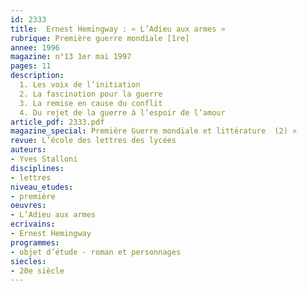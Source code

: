 ```yaml
---
id: 2333
title:  Ernest Hemingway : « L’Adieu aux armes »
rubrique: Première guerre mondiale [1re]
annee: 1996
magazine: n°13 1er mai 1997
pages: 11
description: 
  1. Les voix de l’initiation
  2. La fascination pour la guerre
  3. La remise en cause du conflit
  4. Du rejet de la guerre à l’espoir de l’amour
article_pdf: 2333.pdf
magazine_special: Première Guerre mondiale et littérature  (2) »
revue: L’école des lettres des lycées
auteurs:
- Yves Stalloni
disciplines:
- lettres
niveau_etudes:
- première
oeuvres:
- L’Adieu aux armes
ecrivains:
- Ernest Hemingway
programmes:
- objet d’étude - roman et personnages
siecles:
- 20e siècle
---
```

